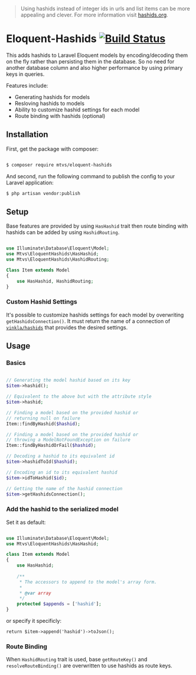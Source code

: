 > Using hashids instead of integer ids in urls and list items can be more
appealing and clever. For more information visit [hashids.org](https://hashids.org/).

# Eloquent-Hashids [![Build Status](https://travis-ci.org/mtvs/eloquent-hashids.svg?branch=master)](https://travis-ci.org/mtvs/eloquent-hashids)

This adds hashids to Laravel Eloquent models by encoding/decoding them on the fly
rather than persisting them in the database. So no need for another database column
and also higher performance by using primary keys in queries.

Features include:

* Generating hashids for models
* Resloving hashids to models
* Ability to customize hashid settings for each model
* Route binding with hashids (optional)

## Installation

First, get the package with composer:

```sh

$ composer require mtvs/eloquent-hashids

```

And second, run the following command to publish the config to your Laravel application:

```sh
$ php artisan vendor:publish
```

## Setup

Base features are provided by using `HasHashid` trait then route binding with
hashids can be added by using `HashidRouting`.

```php

use Illuminate\Database\Eloquent\Model;
use Mtvs\EloquentHashids\HasHashid;
use Mtvs\EloquentHashids\HashidRouting;

Class Item extends Model
{
	use HasHashid, HashidRouting;
}

```

### Custom Hashid Settings

It's possible to customize hashids settings for each model by overwriting
`getHashidsConnection()`. It must return the name of a connection of 
[`vinkla/hashids`](https://github.com/vinkla/laravel-hashids) that provides
the desired settings.

## Usage

### Basics

```php

// Generating the model hashid based on its key
$item->hashid();

// Equivalent to the above but with the attribute style
$item->hashid;

// Finding a model based on the provided hashid or
// returning null on failure
Item::findByHashid($hashid);

// Finding a model based on the provided hashid or
// throwing a ModelNotFoundException on failure
Item::findByHashidOrFail($hashid);

// Decoding a hashid to its equivalent id 
$item->hashidToId($hashid);

// Encoding an id to its equivalent hashid
$item->idToHashid($id);

// Getting the name of the hashid connection
$item->getHashidsConnection();

```

### Add the hashid to the serialized model

Set it as default:

```php

use Illuminate\Database\Eloquent\Model;
use Mtvs\EloquentHashids\HasHashid;

class Item extends Model
{
    use HasHashid;
    
    /**
     * The accessors to append to the model's array form.
     *
     * @var array
     */
    protected $appends = ['hashid'];
}

```

or specify it specificly:

`return $item->append('hashid')->toJson();`


### Route Binding

When `HashidRouting` trait is used, base `getRouteKey()` and `resolveRouteBinding()`
are overwritten to use hashids as route keys.
